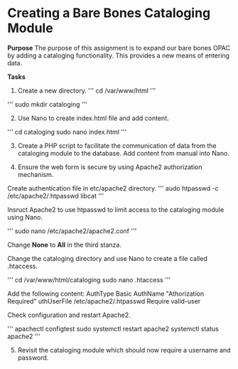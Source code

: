 # Creating a Bare Bones Cataloging Module

**Purpose** The purpose of this assignment is to expand our bare bones OPAC
by adding a cataloging functionality. This provides a new means of entering data.

**Tasks**

1. Create a new directory. 
'''
cd /var/www/html
'''

'''
sudo mkdir cataloging
''' 

2. Use Nano to create index.html file and add content.

'''
cd cataloging
sudo nano index.html
'''

3. Create a PHP script to facilitate the communication of
data from the cataloging module to the database. Add content from 
manual into Nano. 

4. Ensure the web form is secure by using Apache2
authorization mechanism.

Create authentication file in etc/apache2 directory.
'''
audo htpasswd -c /etc/apache2/.htpasswd libcat
'''

Insruct Apache2 to use htpasswd to limit access to
the cataloging module using Nano.

'''
sudo nano /etc/apache2/apache2.conf
'''

Change **None** to **All** in the third stanza.

Change the cataloging directory and use Nano
to create a file called .htaccess.

'''
cd /var/www/html/cataloging
sudo nano .htaccess
'''

Add the following content:
AuthType Basic
AuthName "Athorization Required"
uthUserFile /etc/apache2/.htpasswd
Require valid-user

Check configuration and restart Apache2.

'''
apachectl configtest
sudo systemctl restart apache2
systemctl status apache2
'''

5. Revisit the cataloging module which
should now require a username and password. 


 
